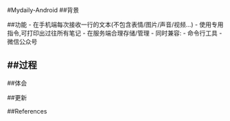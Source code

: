 #Mydaily-Android
##背景


##功能
    - 在手机端每次接收一行的文本(不包含表情/图片/声音/视频...)
    - 使用专用指令,可打印出过往所有笔记
    - 在服务端合理存储/管理
    - 同时兼容:
        - 命令行工具
        - 微信公众号


##过程
- 

##体会

##更新

##References